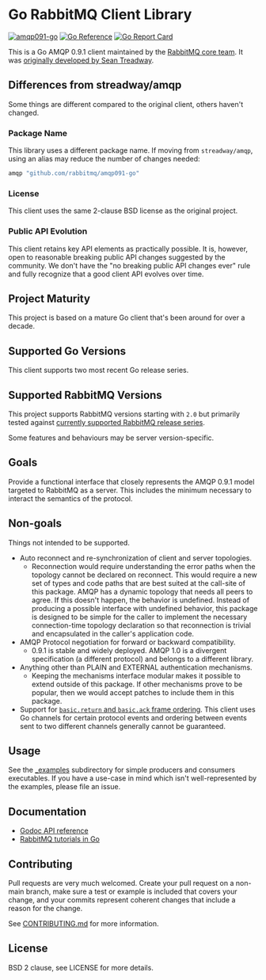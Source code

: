 # Go RabbitMQ Client Library

[![amqp091-go](https://github.com/rabbitmq/amqp091-go/actions/workflows/tests.yml/badge.svg)](https://github.com/rabbitmq/amqp091-go/actions/workflows/tests.yml)
[![Go Reference](https://pkg.go.dev/badge/github.com/rabbitmq/amqp091-go.svg)](https://pkg.go.dev/github.com/rabbitmq/amqp091-go)
[![Go Report Card](https://goreportcard.com/badge/github.com/rabbitmq/amqp091-go)](https://goreportcard.com/report/github.com/rabbitmq/amqp091-go)

This is a Go AMQP 0.9.1 client maintained by the
[RabbitMQ core team](https://github.com/rabbitmq). It was
[originally developed by Sean Treadway](https://github.com/streadway/amqp).

## Differences from streadway/amqp

Some things are different compared to the original client, others haven't
changed.

### Package Name

This library uses a different package name. If moving from `streadway/amqp`,
using an alias may reduce the number of changes needed:

```go
amqp "github.com/rabbitmq/amqp091-go"
```

### License

This client uses the same 2-clause BSD license as the original project.

### Public API Evolution

This client retains key API elements as practically possible. It is, however,
open to reasonable breaking public API changes suggested by the community. We
don't have the "no breaking public API changes ever" rule and fully recognize
that a good client API evolves over time.

## Project Maturity

This project is based on a mature Go client that's been around for over a
decade.

## Supported Go Versions

This client supports two most recent Go release series.

## Supported RabbitMQ Versions

This project supports RabbitMQ versions starting with `2.0` but primarily tested
against
[currently supported RabbitMQ release series](https://www.rabbitmq.com/versions.html).

Some features and behaviours may be server version-specific.

## Goals

Provide a functional interface that closely represents the AMQP 0.9.1 model
targeted to RabbitMQ as a server. This includes the minimum necessary to
interact the semantics of the protocol.

## Non-goals

Things not intended to be supported.

- Auto reconnect and re-synchronization of client and server topologies.
  - Reconnection would require understanding the error paths when the topology
    cannot be declared on reconnect. This would require a new set of types and
    code paths that are best suited at the call-site of this package. AMQP has a
    dynamic topology that needs all peers to agree. If this doesn't happen, the
    behavior is undefined. Instead of producing a possible interface with
    undefined behavior, this package is designed to be simple for the caller to
    implement the necessary connection-time topology declaration so that
    reconnection is trivial and encapsulated in the caller's application code.
- AMQP Protocol negotiation for forward or backward compatibility.
  - 0.9.1 is stable and widely deployed. AMQP 1.0 is a divergent specification
    (a different protocol) and belongs to a different library.
- Anything other than PLAIN and EXTERNAL authentication mechanisms.
  - Keeping the mechanisms interface modular makes it possible to extend outside
    of this package. If other mechanisms prove to be popular, then we would
    accept patches to include them in this package.
- Support for
  [`basic.return` and `basic.ack` frame ordering](https://www.rabbitmq.com/confirms.html#when-publishes-are-confirmed).
  This client uses Go channels for certain protocol events and ordering between
  events sent to two different channels generally cannot be guaranteed.

## Usage

See the [\_examples](_examples) subdirectory for simple producers and consumers
executables. If you have a use-case in mind which isn't well-represented by the
examples, please file an issue.

## Documentation

- [Godoc API reference](http://godoc.org/github.com/rabbitmq/amqp091-go)
- [RabbitMQ tutorials in Go](https://github.com/rabbitmq/rabbitmq-tutorials/tree/master/go)

## Contributing

Pull requests are very much welcomed. Create your pull request on a non-main
branch, make sure a test or example is included that covers your change, and
your commits represent coherent changes that include a reason for the change.

See [CONTRIBUTING.md](CONTRIBUTING.md) for more information.

## License

BSD 2 clause, see LICENSE for more details.

